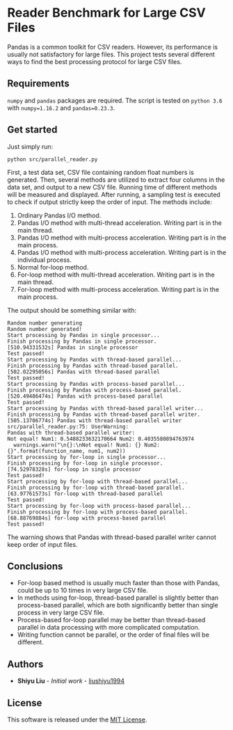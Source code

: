 # Reader Benchmark for Large CSV Files


Pandas is a common toolkit for CSV readers. However, its performance is usually not satisfactory for large files. This project tests several different ways to find the best processing protocol for large CSV files.


## Requirements

`numpy` and `pandas` packages are required. The script is tested on `python 3.6` with `numpy=1.16.2` and `pandas=0.23.3`.

## Get started

Just simply run: 

```
python src/parallel_reader.py
```

First, a test data set, CSV file containing random float numbers is generated. Then, several methods are utilized to extract four columns in the data set, and output to a new CSV file. Running time of different methods will be measured and displayed. After running, a sampling test is executed to check if output strictly keep the order of input. The methods include:

1. Ordinary Pandas I/O method.
2. Pandas I/O method with multi-thread acceleration. Writing part is in the main thread.
3. Pandas I/O method with multi-process acceleration. Writing part is in the main process.
4. Pandas I/O method with multi-process acceleration. Writing part is in the individual process.
5. Normal for-loop method.
6. For-loop method with multi-thread acceleration. Writing part is in the main thread.
7. For-loop method with multi-process acceleration. Writing part is in the main process.

The output should be something similar with:

```
Random number generating          
Random number generated!
Start processing by Pandas in single processor...
Finish processing by Pandas in single processor.
[510.94331532s] Pandas in single processor
Test passed!
Start processing by Pandas with thread-based parallel...
Finish processing by Pandas with thread-based parallel.
[502.02295056s] Pandas with thread-based parallel
Test passed!
Start processing by Pandas with process-based parallel...
Finish processing by Pandas with process-based parallel.
[520.49486474s] Pandas with process-based parallel
Test passed!
Start processing by Pandas with thread-based parallel writer...
Finish processing by Pandas with thread-based parallel writer.
[505.13706774s] Pandas with thread-based parallel writer
src/parallel_reader.py:75: UserWarning:
Pandas with thread-based parallel writer:
Not equal! Num1: 0.5488233632170664 Num2: 0.4035580894763974
  warnings.warn("\n{}:\nNot equal! Num1: {} Num2: {}".format(function_name, num1, num2))
Start processing by for-loop in single processor...
Finish processing by for-loop in single processor.
[74.52978328s] for-loop in single processor
Test passed!
Start processing by for-loop with thread-based parallel...
Finish processing by for-loop with thread-based parallel.
[63.97761573s] for-loop with thread-based parallel
Test passed!
Start processing by for-loop with process-based parallel...
Finish processing by for-loop with process-based parallel.
[68.88769884s] for-loop with process-based parallel
Test passed!
```

The warning shows that Pandas with thread-based parallel writer cannot keep order of input files.

## Conclusions

+ For-loop based method is usually much faster than those with Pandas, could be up to 10 times in very large CSV file.
+ In methods using for-loop, thread-based parallel is slightly better than process-based parallel, which are both significantly better than single process in very large CSV file.
+ Process-based for-loop parallel may be better than thread-based parallel in data processing with more complicated computation. 
+ Writing function cannot be parallel, or the order of final files will be different.


## Authors

+ **Shiyu Liu** - *Initial work* - [liushiyu1994](https://github.com/liushiyu1994)


## License

This software is released under the [MIT License](LICENSE-MIT).